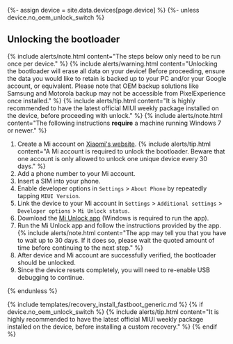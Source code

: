{%- assign device = site.data.devices[page.device] %}
{%- unless device.no_oem_unlock_switch %}
## Unlocking the bootloader

{% include alerts/note.html content="The steps below only need to be run once per device." %}
{% include alerts/warning.html content="Unlocking the bootloader will erase all data on your device! Before proceeding, ensure the data you would like to retain is backed up to your PC and/or your Google account, or equivalent. Please note that OEM backup solutions like Samsung and Motorola backup may not be accessible from PixelExperience once installed." %}
{% include alerts/tip.html content="It is highly recommended to have the latest official MIUI weekly package installed on the device, before proceeding with unlock." %}
{% include alerts/note.html content="The following instructions **require** a machine running Windows 7 or newer." %}

1. Create a Mi account on [Xiaomi's website](https://global.account.xiaomi.com/pass/register).
    {% include alerts/tip.html content="A Mi account is required to unlock the bootloader. Beware that one account is only allowed to unlock one unique device every 30 days." %}
2. Add a phone number to your Mi account.
3. Insert a SIM into your phone.
4. Enable developer options in `Settings` > `About Phone` by repeatedly tapping `MIUI Version`.
5. Link the device to your Mi account in `Settings` > `Additional settings` > `Developer options` > `Mi Unlock status`.
6. Download the [Mi Unlock app](https://en.miui.com/unlock/download_en.html) (Windows is required to run the app).
7. Run the Mi Unlock app and follow the instructions provided by the app.
    {% include alerts/note.html content="The app may tell you that you have to wait up to 30 days. If it does so, please wait the quoted amount of time before continuing to the next step." %}
8. After device and Mi account are successfully verified, the bootloader should be unlocked.
9. Since the device resets completely, you will need to re-enable USB debugging to continue.

{% endunless %}

{% include templates/recovery_install_fastboot_generic.md %}
{% if device.no_oem_unlock_switch %}
{% include alerts/tip.html content="It is highly recommended to have the latest official MIUI weekly package installed on the device, before installing a custom recovery." %}
{% endif %}
